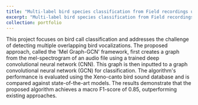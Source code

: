 ```yaml
---
title: "Multi-label bird species classification from Field recordings using Mel Graph-GCN framework"
excerpt: "Multi-label bird species classification from Field recordings using Mel Graph-GCN framework<br/><img src='/images/bird_call_gcn.png'>"
collection: portfolio
---
```


This project focuses on bird call classification and addresses the challenge of detecting multiple overlapping bird vocalizations. The proposed approach, called the 'Mel Graph-GCN' framework, first creates a graph from the mel-spectrogram of an audio file using a trained deep convolutional neural network (CNN). This graph is then inputted to a graph convolutional neural network (GCN) for classification. The algorithm's performance is evaluated using the Xeno-canto bird sound database and is compared against state-of-the-art models. The results demonstrate that the proposed algorithm achieves a macro F1-score of 0.85, outperforming existing approaches.
